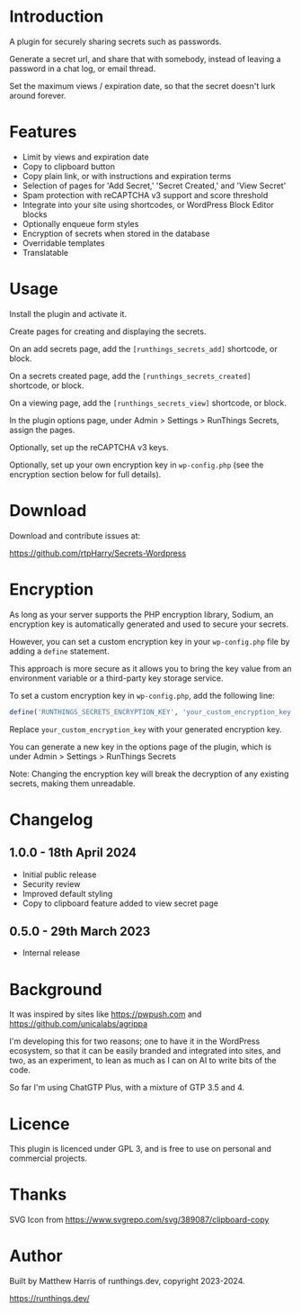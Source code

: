 # Introduction

A plugin for securely sharing secrets such as passwords.

Generate a secret url, and share that with somebody, instead of leaving a
password in a chat log, or email thread.

Set the maximum views / expiration date, so that the secret doesn't lurk around
forever.

# Features

- Limit by views and expiration date
- Copy to clipboard button
- Copy plain link, or with instructions and expiration terms
- Selection of pages for 'Add Secret,' 'Secret Created,' and 'View Secret'
- Spam protection with reCAPTCHA v3 support and score threshold
- Integrate into your site using shortcodes, or WordPress Block Editor blocks
- Optionally enqueue form styles
- Encryption of secrets when stored in the database
- Overridable templates
- Translatable

# Usage

Install the plugin and activate it.

Create pages for creating and displaying the secrets.

On an add secrets page, add the `[runthings_secrets_add]` shortcode, or block.

On a secrets created page, add the `[runthings_secrets_created]` shortcode, or
block.

On a viewing page, add the `[runthings_secrets_view]` shortcode, or block.

In the plugin options page, under Admin > Settings > RunThings Secrets, assign
the pages.

Optionally, set up the reCAPTCHA v3 keys.

Optionally, set up your own encryption key in `wp-config.php` (see the
encryption section below for full details).

# Download

Download and contribute issues at:

https://github.com/rtpHarry/Secrets-Wordpress

# Encryption

As long as your server supports the PHP encryption library, Sodium, an
encryption key is automatically generated and used to secure your secrets.

However, you can set a custom encryption key in your `wp-config.php` file by
adding a `define` statement.

This approach is more secure as it allows you to bring the key value from an
environment variable or a third-party key storage service.

To set a custom encryption key in `wp-config.php`, add the following line:

```php
define('RUNTHINGS_SECRETS_ENCRYPTION_KEY', 'your_custom_encryption_key');
```

Replace `your_custom_encryption_key` with your generated encryption key.

You can generate a new key in the options page of the plugin, which is under
Admin > Settings > RunThings Secrets

Note: Changing the encryption key will break the decryption of any existing
secrets, making them unreadable.

# Changelog

## 1.0.0 - 18th April 2024

- Initial public release
- Security review
- Improved default styling
- Copy to clipboard feature added to view secret page

## 0.5.0 - 29th March 2023

- Internal release

# Background

It was inspired by sites like https://pwpush.com and
https://github.com/unicalabs/agrippa

I'm developing this for two reasons; one to have it in the WordPress ecosystem,
so that it can be easily branded and integrated into sites, and two, as an
experiment, to lean as much as I can on AI to write bits of the code.

So far I'm using ChatGTP Plus, with a mixture of GTP 3.5 and 4.

# Licence

This plugin is licenced under GPL 3, and is free to use on personal and
commercial projects.

# Thanks

SVG Icon from https://www.svgrepo.com/svg/389087/clipboard-copy

# Author

Built by Matthew Harris of runthings.dev, copyright 2023-2024.

https://runthings.dev/
